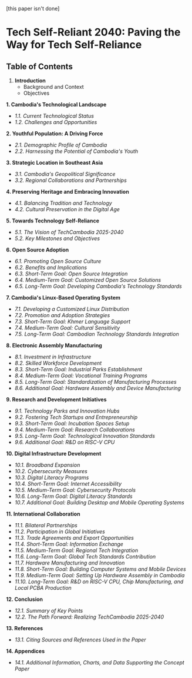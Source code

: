 [this paper isn't done]

# Tech Self-Reliant 2040: Paving the Way for Tech Self-Reliance

## Table of Contents

1. **Introduction**
   - Background and Context
   - Objectives

**1. Cambodia's Technological Landscape**
   - *1.1. Current Technological Status*
   - *1.2. Challenges and Opportunities*

**2. Youthful Population: A Driving Force**
   - *2.1. Demographic Profile of Cambodia*
   - *2.2. Harnessing the Potential of Cambodia's Youth*
   
**3. Strategic Location in Southeast Asia**
   - *3.1. Cambodia's Geopolitical Significance*
   - *3.2. Regional Collaborations and Partnerships*
   
**4. Preserving Heritage and Embracing Innovation**
   - *4.1. Balancing Tradition and Technology*
   - *4.2. Cultural Preservation in the Digital Age*
   
**5. Towards Technology Self-Reliance**
   - *5.1. The Vision of TechCambodia 2025-2040*
   - *5.2. Key Milestones and Objectives*
   
**6. Open Source Adoption**
   - *6.1. Promoting Open Source Culture*
   - *6.2. Benefits and Implications*
   - *6.3. Short-Term Goal: Open Source Integration*
   - *6.4. Medium-Term Goal: Customized Open Source Solutions*
   - *6.5. Long-Term Goal: Developing Cambodia's Technology Standards*
   
**7. Cambodia's Linux-Based Operating System**
   - *7.1. Developing a Customized Linux Distribution*
   - *7.2. Promotion and Adoption Strategies*
   - *7.3. Short-Term Goal: Khmer Language Support*
   - *7.4. Medium-Term Goal: Cultural Sensitivity*
   - *7.5. Long-Term Goal: Cambodian Technology Standards Integration*
   
**8. Electronic Assembly Manufacturing**
   - *8.1. Investment in Infrastructure*
   - *8.2. Skilled Workforce Development*
   - *8.3. Short-Term Goal: Industrial Parks Establishment*
   - *8.4. Medium-Term Goal: Vocational Training Programs*
   - *8.5. Long-Term Goal: Standardization of Manufacturing Processes*
   - *8.6. Additional Goal: Hardware Assembly and Device Manufacturing*
   
**9. Research and Development Initiatives**
   - *9.1. Technology Parks and Innovation Hubs*
   - *9.2. Fostering Tech Startups and Entrepreneurship*
   - *9.3. Short-Term Goal: Incubation Spaces Setup*
   - *9.4. Medium-Term Goal: Research Collaborations*
   - *9.5. Long-Term Goal: Technological Innovation Standards*
   - *9.6. Additional Goal: R&D on RISC-V CPU*
   
**10. Digital Infrastructure Development**
   - *10.1. Broadband Expansion*
   - *10.2. Cybersecurity Measures*
   - *10.3. Digital Literacy Programs*
   - *10.4. Short-Term Goal: Internet Accessibility*
   - *10.5. Medium-Term Goal: Cybersecurity Protocols*
   - *10.6. Long-Term Goal: Digital Literacy Standards*
   - *10.7. Additional Goal: Building Desktop and Mobile Operating Systems*
   
**11. International Collaboration**
   - *11.1. Bilateral Partnerships*
   - *11.2. Participation in Global Initiatives*
   - *11.3. Trade Agreements and Export Opportunities*
   - *11.4. Short-Term Goal: Information Exchange*
   - *11.5. Medium-Term Goal: Regional Tech Integration*
   - *11.6. Long-Term Goal: Global Tech Standards Contribution*
   - *11.7. Hardware Manufacturing and Innovation*
   - *11.8. Short-Term Goal: Building Computer Systems and Mobile Devices*
   - *11.9. Medium-Term Goal: Setting Up Hardware Assembly in Cambodia*
   - *11.10. Long-Term Goal: R&D on RISC-V CPU, Chip Manufacturing, and Local PCBA Production*
   
**12. Conclusion**
   - *12.1. Summary of Key Points*
   - *12.2. The Path Forward: Realizing TechCambodia 2025-2040*
   
**13. References**
   - *13.1. Citing Sources and References Used in the Paper*
   
**14. Appendices**
   - *14.1. Additional Information, Charts, and Data Supporting the Concept Paper*